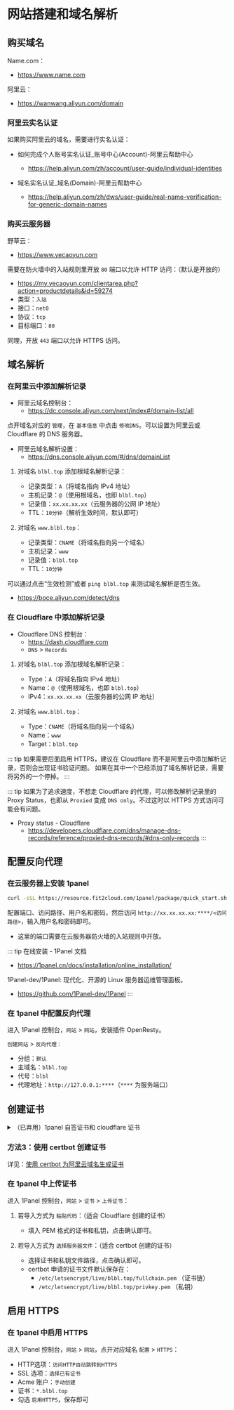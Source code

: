 # 网站搭建和域名解析

## 购买域名

Name.com：
- https://www.name.com

阿里云：
- https://wanwang.aliyun.com/domain

### 阿里云实名认证

如果购买阿里云的域名，需要进行实名认证：

* 如何完成个人账号实名认证_账号中心(Account)-阿里云帮助中心
  * https://help.aliyun.com/zh/account/user-guide/individual-identities

* 域名实名认证_域名(Domain)-阿里云帮助中心
  * https://help.aliyun.com/zh/dws/user-guide/real-name-verification-for-generic-domain-names

### 购买云服务器

野草云：
- https://www.yecaoyun.com

需要在防火墙中的入站规则里开放 `80` 端口以允许 HTTP 访问：（默认是开放的）
- https://my.yecaoyun.com/clientarea.php?action=productdetails&id=59274
- 类型：`入站`
- 接口：`net0`
- 协议：`tcp`
- 目标端口：`80`

同理，开放 `443` 端口以允许 HTTPS 访问。

## 域名解析

### 在阿里云中添加解析记录

- 阿里云域名控制台：
  - https://dc.console.aliyun.com/next/index#/domain-list/all

点开域名对应的 `管理`，在 `基本信息` 中点击 `修改DNS`。可以设置为阿里云或 Cloudflare 的 DNS 服务器。

- 阿里云域名解析设置：
  - https://dns.console.aliyun.com/#/dns/domainList

1. 对域名 `blbl.top` 添加根域名解析记录：
   - 记录类型：`A`（将域名指向 IPv4 地址）
   - 主机记录：`@`（使用根域名，也即 `blbl.top`）
   - 记录值：`xx.xx.xx.xx`（云服务器的公网 IP 地址）
   - TTL：`10分钟`（解析生效时间，默认即可）

2. 对域名 `www.blbl.top`：
   - 记录类型：`CNAME`（将域名指向另一个域名）
   - 主机记录：`www`
   - 记录值：`blbl.top`
   - TTL：`10分钟`

可以通过点击“生效检测”或者 `ping blbl.top` 来测试域名解析是否生效。
- https://boce.aliyun.com/detect/dns

### 在 Cloudflare 中添加解析记录

- Cloudflare DNS 控制台：
  - https://dash.cloudflare.com
  - `DNS` > `Records`

1. 对域名 `blbl.top` 添加根域名解析记录：
   - Type：`A`（将域名指向 IPv4 地址）
   - Name：`@`（使用根域名，也即 `blbl.top`）
   - IPv4：`xx.xx.xx.xx`（云服务器的公网 IP 地址）

2. 对域名 `www.blbl.top`：
   - Type：`CNAME`（将域名指向另一个域名）
   - Name：`www`
   - Target：`blbl.top`

::: tip 如果需要后面启用 HTTPS，建议在 Cloudflare 而不是阿里云中添加解析记录，否则会出现证书验证问题。
如果在其中一个已经添加了域名解析记录，需要将另外的一个停掉。
:::

::: tip 如果为了追求速度，不想走 Cloudflare 的代理，可以修改解析记录里的 Proxy Status，也即从 `Proxied` 变成 `DNS only`。不过这时以 HTTPS 方式访问可能会有问题。
* Proxy status - Cloudflare
  * https://developers.cloudflare.com/dns/manage-dns-records/reference/proxied-dns-records/#dns-only-records
:::

## 配置反向代理

### 在云服务器上安装 1panel

```sh
curl -sSL https://resource.fit2cloud.com/1panel/package/quick_start.sh -o quick_start.sh && sudo bash quick_start.sh
```

配置端口、访问路径、用户名和密码，然后访问 `http://xx.xx.xx.xx:****/<访问路径>`，输入用户名和密码即可。
- 这里的端口需要在云服务器防火墙的入站规则中开放。

::: tip 在线安装 - 1Panel 文档
* https://1panel.cn/docs/installation/online_installation/

1Panel-dev/1Panel: 现代化、开源的 Linux 服务器运维管理面板。
* https://github.com/1Panel-dev/1Panel
:::

### 在 1panel 中配置反向代理

进入 1Panel 控制台，`网站` > `网站`，安装插件 OpenResty。

`创建网站` > `反向代理：`
- 分组：`默认`
- 主域名：`blbl.top`
- 代号：`blbl`
- 代理地址：`http://127.0.0.1:****`（`****` 为服务端口）

## 创建证书

<details><summary>（已弃用）1panel 自签证书和 cloudflare 证书</summary>

### 方法1：在 1panel 中创建自签证书

进入 1Panel 控制台，`网站` > `证书` > `自签证书` > `签发证书`，填入域名信息，确认后在证书界面点击 `申请`。

### 方法2：在 Cloudflare 中创建证书

进入账户 Dash 界面，`SSL/TLS` > `Origin Server`：
- 点击 `Create Certificate`，选择默认选项即可，然后点击 `Create`。
- 复制证书和私钥，保存。

</details>

### 方法3：使用 certbot 创建证书

详见：[使用 certbot 为阿里云域名生成证书](./certbot-aliyun)

### 在 1panel 中上传证书

进入 1Panel 控制台，`网站` > `证书` > `上传证书`：

1. 若导入方式为 `粘贴代码`：（适合 Cloudflare 创建的证书）
    - 填入 PEM 格式的证书和私钥，点击确认即可。

2. 若导入方式为 `选择服务器文件`：（适合 certbot 创建的证书）
    - 选择证书和私钥文件路径，点击确认即可。
    - certbot 申请的证书文件默认保存在：
        - `/etc/letsencrypt/live/blbl.top/fullchain.pem` （证书链）
        - `/etc/letsencrypt/live/blbl.top/privkey.pem` （私钥）

## 启用 HTTPS

### 在 1panel 中启用 HTTPS

进入 1Panel 控制台，`网站` > `网站`，点开对应域名 `配置` > `HTTPS`：
- HTTP选项：`访问HTTP自动跳转到HTTPS`
- SSL 选项：`选择已有证书`
- Acme 账户：`手动创建`
- 证书：`*.blbl.top`
- 勾选 `启用HTTPS`，保存即可